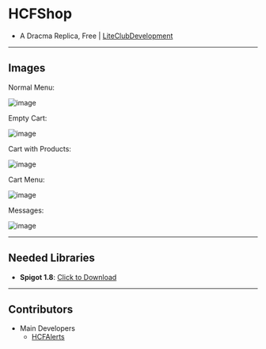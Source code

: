 # HCFShop
* A Dracma Replica, Free | [LiteClubDevelopment](https://github.com/LiteClubDevelopment)
---
## Images
Normal Menu:

![image](https://github.com/user-attachments/assets/37797853-eda3-4932-8901-9a72a005afd1)

Empty Cart:

![image](https://github.com/user-attachments/assets/c78f7244-859e-434d-93c0-6e4df8541e16)

Cart with Products:

![image](https://github.com/user-attachments/assets/dd5e87a5-ae6c-46cf-971a-95a3b75164e5)

Cart Menu:

![image](https://github.com/user-attachments/assets/7b40ebc5-3410-4bfa-9fdc-c2fce4ef8c55)

Messages:

![image](https://github.com/user-attachments/assets/774d6ada-a1b6-4e44-b050-4b764e484759)


---
## Needed Libraries
- **Spigot 1.8**: [Click to Download](https://papermc.io)
---
## Contributors
- Main Developers
  - [HCFAlerts](https://github.com/HCFAlerts)
